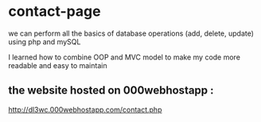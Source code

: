 # contact-page
we can perform all the basics of database operations (add, delete, update) using php and mySQL

I learned how to combine OOP and MVC model to make my code more readable and easy to maintain

## the website hosted on 000webhostapp : 
http://dl3wc.000webhostapp.com/contact.php
